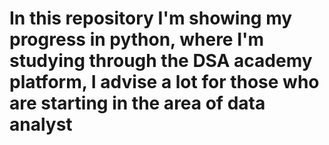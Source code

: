 # In this repository I'm showing my progress in python, where I'm studying through the DSA academy platform, I advise a lot for those who are starting in the area of data analyst

